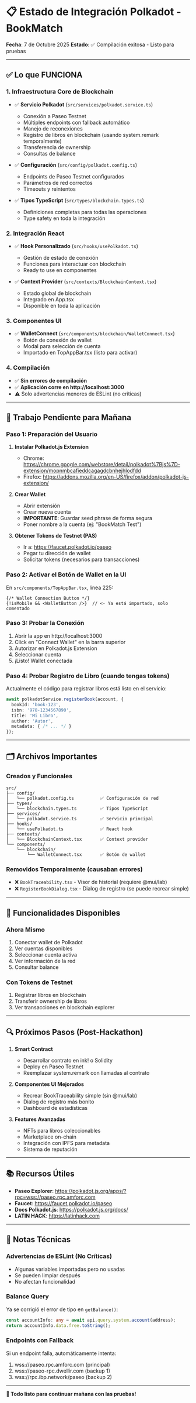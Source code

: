 # 📋 Estado de Integración Polkadot - BookMatch

**Fecha**: 7 de Octubre 2025
**Estado**: ✅ Compilación exitosa - Listo para pruebas

---

## ✅ Lo que FUNCIONA

### 1. Infraestructura Core de Blockchain
- ✅ **Servicio Polkadot** (`src/services/polkadot.service.ts`)
  - Conexión a Paseo Testnet
  - Múltiples endpoints con fallback automático
  - Manejo de reconexiones
  - Registro de libros en blockchain (usando system.remark temporalmente)
  - Transferencia de ownership
  - Consultas de balance

- ✅ **Configuración** (`src/config/polkadot.config.ts`)
  - Endpoints de Paseo Testnet configurados
  - Parámetros de red correctos
  - Timeouts y reintentos

- ✅ **Tipos TypeScript** (`src/types/blockchain.types.ts`)
  - Definiciones completas para todas las operaciones
  - Type safety en toda la integración

### 2. Integración React
- ✅ **Hook Personalizado** (`src/hooks/usePolkadot.ts`)
  - Gestión de estado de conexión
  - Funciones para interactuar con blockchain
  - Ready to use en componentes

- ✅ **Context Provider** (`src/contexts/BlockchainContext.tsx`)
  - Estado global de blockchain
  - Integrado en App.tsx
  - Disponible en toda la aplicación

### 3. Componentes UI
- ✅ **WalletConnect** (`src/components/blockchain/WalletConnect.tsx`)
  - Botón de conexión de wallet
  - Modal para selección de cuenta
  - Importado en TopAppBar.tsx (listo para activar)

### 4. Compilación
- ✅ **Sin errores de compilación**
- ✅ **Aplicación corre en http://localhost:3000**
- ⚠️ Solo advertencias menores de ESLint (no críticas)

---

## 🔨 Trabajo Pendiente para Mañana

### Paso 1: Preparación del Usuario
1. **Instalar Polkadot.js Extension**
   - Chrome: https://chrome.google.com/webstore/detail/polkadot%7Bjs%7D-extension/mopnmbcafieddcagagdcbnhejhlodfdd
   - Firefox: https://addons.mozilla.org/en-US/firefox/addon/polkadot-js-extension/

2. **Crear Wallet**
   - Abrir extensión
   - Crear nueva cuenta
   - **IMPORTANTE**: Guardar seed phrase de forma segura
   - Poner nombre a la cuenta (ej: "BookMatch Test")

3. **Obtener Tokens de Testnet (PAS)**
   - Ir a: https://faucet.polkadot.io/paseo
   - Pegar tu dirección de wallet
   - Solicitar tokens (necesarios para transacciones)

### Paso 2: Activar el Botón de Wallet en la UI
En `src/components/TopAppBar.tsx`, línea 225:
```tsx
{/* Wallet Connection Button */}
{!isMobile && <WalletButton />}  // <- Ya está importado, solo comentado
```

### Paso 3: Probar la Conexión
1. Abrir la app en http://localhost:3000
2. Click en "Connect Wallet" en la barra superior
3. Autorizar en Polkadot.js Extension
4. Seleccionar cuenta
5. ¡Listo! Wallet conectada

### Paso 4: Probar Registro de Libro (cuando tengas tokens)
Actualmente el código para registrar libros está listo en el servicio:
```typescript
await polkadotService.registerBook(account, {
  bookId: 'book-123',
  isbn: '978-1234567890',
  title: 'Mi Libro',
  author: 'Autor',
  metadata: { /* ... */ }
});
```

---

## 🗂️ Archivos Importantes

### Creados y Funcionales
```
src/
├── config/
│   └── polkadot.config.ts          ✅ Configuración de red
├── types/
│   └── blockchain.types.ts         ✅ Tipos TypeScript
├── services/
│   └── polkadot.service.ts         ✅ Servicio principal
├── hooks/
│   └── usePolkadot.ts              ✅ React hook
├── contexts/
│   └── BlockchainContext.tsx       ✅ Context provider
└── components/
    └── blockchain/
        └── WalletConnect.tsx       ✅ Botón de wallet
```

### Removidos Temporalmente (causaban errores)
- ❌ `BookTraceability.tsx` - Visor de historial (requiere @mui/lab)
- ❌ `RegisterBookDialog.tsx` - Dialog de registro (se puede recrear simple)

---

## 🎯 Funcionalidades Disponibles

### Ahora Mismo
1. Conectar wallet de Polkadot
2. Ver cuentas disponibles
3. Seleccionar cuenta activa
4. Ver información de la red
5. Consultar balance

### Con Tokens de Testnet
1. Registrar libros en blockchain
2. Transferir ownership de libros
3. Ver transacciones en blockchain explorer

---

## 🔍 Próximos Pasos (Post-Hackathon)

1. **Smart Contract**
   - Desarrollar contrato en ink! o Solidity
   - Deploy en Paseo Testnet
   - Reemplazar system.remark con llamadas al contrato

2. **Componentes UI Mejorados**
   - Recrear BookTraceability simple (sin @mui/lab)
   - Dialog de registro más bonito
   - Dashboard de estadísticas

3. **Features Avanzadas**
   - NFTs para libros coleccionables
   - Marketplace on-chain
   - Integración con IPFS para metadata
   - Sistema de reputación

---

## 📚 Recursos Útiles

- **Paseo Explorer**: https://polkadot.js.org/apps/?rpc=wss://paseo.rpc.amforc.com
- **Faucet**: https://faucet.polkadot.io/paseo
- **Docs Polkadot.js**: https://polkadot.js.org/docs/
- **LATIN HACK**: https://latinhack.com

---

## 🐛 Notas Técnicas

### Advertencias de ESLint (No Críticas)
- Algunas variables importadas pero no usadas
- Se pueden limpiar después
- No afectan funcionalidad

### Balance Query
Ya se corrigió el error de tipo en `getBalance()`:
```typescript
const accountInfo: any = await api.query.system.account(address);
return accountInfo.data.free.toString();
```

### Endpoints con Fallback
Si un endpoint falla, automáticamente intenta:
1. wss://paseo.rpc.amforc.com (principal)
2. wss://paseo-rpc.dwellir.com (backup 1)
3. wss://rpc.ibp.network/paseo (backup 2)

---

**🎉 Todo listo para continuar mañana con las pruebas!**
